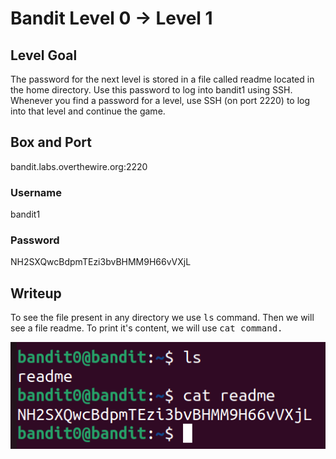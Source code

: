# Bandit Level 0 → Level 1
## Level Goal
The password for the next level is stored in a file called readme located in the home directory. Use this password to log into bandit1 using SSH. Whenever you find a password for a level, use SSH (on port 2220) to log into that level and continue the game.

## Box and Port
bandit.labs.overthewire.org:2220

### Username
bandit1
### Password
NH2SXQwcBdpmTEzi3bvBHMM9H66vVXjL
## Writeup
To see the file present in any directory we use <kbd>ls</kbd> command.
Then we will see a file readme. To print it's content, we will use <kbd>cat<kbd> command.

![Screenshot](images/1.png)
